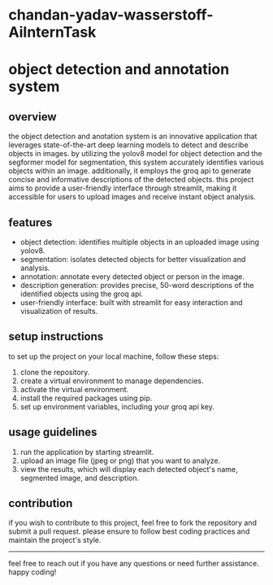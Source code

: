 # chandan-yadav-wasserstoff-AiInternTask

# object detection and annotation system

## overview

the object detection and anotation system is an innovative application that leverages state-of-the-art deep learning models to detect and describe objects in images. by utilizing the yolov8 model for object detection and the segformer model for segmentation, this system accurately identifies various objects within an image. additionally, it employs the groq api to generate concise and informative descriptions of the detected objects. this project aims to provide a user-friendly interface through streamlit, making it accessible for users to upload images and receive instant object analysis.

## features

- object detection: identifies multiple objects in an uploaded image using yolov8.
- segmentation: isolates detected objects for better visualization and analysis.
- annotation: annotate every detected object or person in the image.
- description generation: provides precise, 50-word descriptions of the identified objects using the groq api.
- user-friendly interface: built with streamlit for easy interaction and visualization of results.

## setup instructions

to set up the project on your local machine, follow these steps:

1. clone the repository.
2. create a virtual environment to manage dependencies.
3. activate the virtual environment.
4. install the required packages using pip.
5. set up environment variables, including your groq api key.

## usage guidelines

1. run the application by starting streamlit.
2. upload an image file (jpeg or png) that you want to analyze.
3. view the results, which will display each detected object's name, segmented image, and description.

## contribution

if you wish to contribute to this project, feel free to fork the repository and submit a pull request. please ensure to follow best coding practices and maintain the project's style.


---

feel free to reach out if you have any questions or need further assistance. happy coding!
